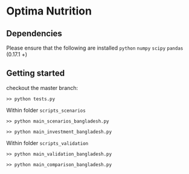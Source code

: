 # Optima Nutrition

## Dependencies 
Please ensure that the following are installed
`python`
`numpy`
`scipy`
`pandas` (0.17.1 +)


## Getting started
checkout the master branch:

`>> python tests.py`


Within folder `scripts_scenarios`

`>> python main_scenarios_bangladesh.py`

`>> python main_investment_bangladesh.py`


Within folder `scripts_validation`

`>> python main_validation_bangladesh.py`

`>> python main_comparison_bangladesh.py`


